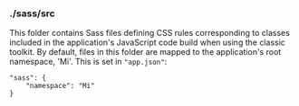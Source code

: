 ### ./sass/src

This folder contains Sass files defining CSS rules corresponding to classes
included in the application's JavaScript code build when using the classic toolkit.
By default, files in this folder are mapped to the application's root namespace, 'Mi'.
This is set in `"app.json"`:

    "sass": {
        "namespace": "Mi"
    }